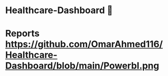 # Healthcare-Dashboard :hospital: 



# Reports https://github.com/OmarAhmed116/Healthcare-Dashboard/blob/main/PowerbI.png
